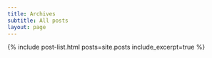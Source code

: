 ```yaml
---
title: Archives
subtitle: All posts
layout: page
---
```


{% include post-list.html posts=site.posts include_excerpt=true %}
